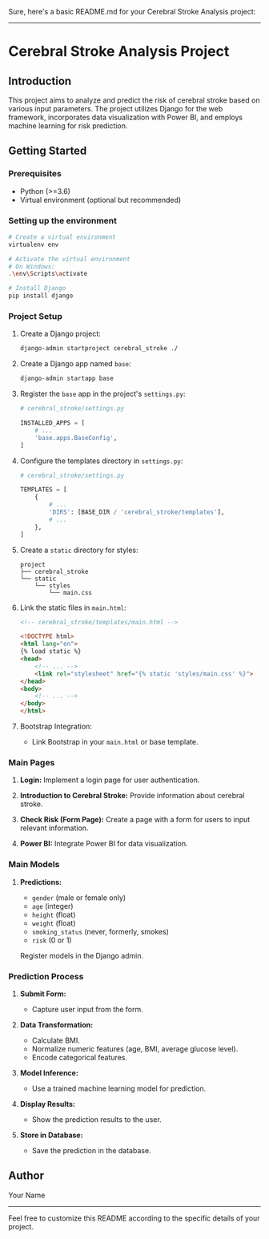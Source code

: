 Sure, here's a basic README.md for your Cerebral Stroke Analysis project:

---

# Cerebral Stroke Analysis Project

## Introduction

This project aims to analyze and predict the risk of cerebral stroke based on various input parameters. The project utilizes Django for the web framework, incorporates data visualization with Power BI, and employs machine learning for risk prediction.

## Getting Started

### Prerequisites

- Python (>=3.6)
- Virtual environment (optional but recommended)

### Setting up the environment

```bash
# Create a virtual environment
virtualenv env

# Activate the virtual environment
# On Windows:
.\env\Scripts\activate

# Install Django
pip install django
```

### Project Setup

1. Create a Django project:

   ```bash
   django-admin startproject cerebral_stroke ./
   ```

2. Create a Django app named `base`:

   ```bash
   django-admin startapp base
   ```

3. Register the `base` app in the project's `settings.py`:

   ```python
   # cerebral_stroke/settings.py

   INSTALLED_APPS = [
       # ...
       'base.apps.BaseConfig',
   ]
   ```

4. Configure the templates directory in `settings.py`:

   ```python
   # cerebral_stroke/settings.py

   TEMPLATES = [
       {
           # ...
           'DIRS': [BASE_DIR / 'cerebral_stroke/templates'],
           # ...
       },
   ]
   ```

5. Create a `static` directory for styles:

   ```plaintext
   project
   ├── cerebral_stroke
   └── static
       └── styles
           └── main.css
   ```

6. Link the static files in `main.html`:

   ```html
   <!-- cerebral_stroke/templates/main.html -->

   <!DOCTYPE html>
   <html lang="en">
   {% load static %}
   <head>
       <!-- ... -->
       <link rel="stylesheet" href="{% static 'styles/main.css' %}">
   </head>
   <body>
       <!-- ... -->
   </body>
   </html>
   ```

7. Bootstrap Integration:

   - Link Bootstrap in your `main.html` or base template.

### Main Pages

1. **Login:** Implement a login page for user authentication.

2. **Introduction to Cerebral Stroke:** Provide information about cerebral stroke.

3. **Check Risk (Form Page):** Create a page with a form for users to input relevant information.

4. **Power BI:** Integrate Power BI for data visualization.

### Main Models

1. **Predictions:**

   - `gender` (male or female only)
   - `age` (integer)
   - `height` (float)
   - `weight` (float)
   - `smoking_status` (never, formerly, smokes)
   - `risk` (0 or 1)

   Register models in the Django admin.

### Prediction Process

1. **Submit Form:**
   - Capture user input from the form.
   
2. **Data Transformation:**
   - Calculate BMI.
   - Normalize numeric features (age, BMI, average glucose level).
   - Encode categorical features.

3. **Model Inference:**
   - Use a trained machine learning model for prediction.

4. **Display Results:**
   - Show the prediction results to the user.

5. **Store in Database:**
   - Save the prediction in the database.

## Author

Your Name

---

Feel free to customize this README according to the specific details of your project.